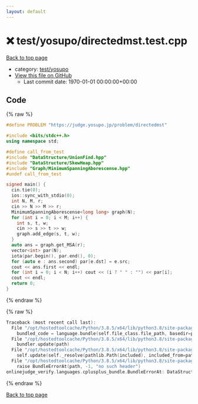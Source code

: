 ```yaml
---
layout: default
---
```


<!-- mathjax config similar to math.stackexchange -->
<script type="text/javascript" async
  src="https://cdnjs.cloudflare.com/ajax/libs/mathjax/2.7.5/MathJax.js?config=TeX-MML-AM_CHTML">
</script>
<script type="text/x-mathjax-config">
  MathJax.Hub.Config({
    TeX: { equationNumbers: { autoNumber: "AMS" }},
    tex2jax: {
      inlineMath: [ ['$','$'] ],
      processEscapes: true
    },
    "HTML-CSS": { matchFontHeight: false },
    displayAlign: "left",
    displayIndent: "2em"
  });
</script>

<script type="text/javascript" src="https://cdnjs.cloudflare.com/ajax/libs/jquery/3.4.1/jquery.min.js"></script>
<script src="https://cdn.jsdelivr.net/npm/jquery-balloon-js@1.1.2/jquery.balloon.min.js" integrity="sha256-ZEYs9VrgAeNuPvs15E39OsyOJaIkXEEt10fzxJ20+2I=" crossorigin="anonymous"></script>
<script type="text/javascript" src="../../../assets/js/copy-button.js"></script>
<link rel="stylesheet" href="../../../assets/css/copy-button.css" />


# :x: test/yosupo/directedmst.test.cpp

<a href="../../../index.html">Back to top page</a>

* category: <a href="../../../index.html#0b58406058f6619a0f31a172defc0230">test/yosupo</a>
* <a href="{{ site.github.repository_url }}/blob/master/test/yosupo/directedmst.test.cpp">View this file on GitHub</a>
    - Last commit date: 1970-01-01 00:00:00+00:00




## Code

<a id="unbundled"></a>
{% raw %}
```cpp
#define PROBLEM "https://judge.yosupo.jp/problem/directedmst"

#include <bits/stdc++.h>
using namespace std;

#define call_from_test
#include "DataStructure/UnionFind.hpp"
#include "DataStructure/SkewHeap.hpp"
#include "Graph/MinimumSpanningAborescense.hpp"
#undef call_from_test

signed main() {
  cin.tie(0);
  ios::sync_with_stdio(0);
  int N, M, r;
  cin >> N >> M >> r;
  MinimumSpanningAborescense<long long> graph(N);
  for (int i = 0; i < M; i++) {
    int s, t, w;
    cin >> s >> t >> w;
    graph.add_edge(s, t, w);
  }
  auto ans = graph.get_MSA(r);
  vector<int> par(N);
  iota(par.begin(), par.end(), 0);
  for (auto e : ans.second) par[e.dst] = e.src;
  cout << ans.first << endl;
  for (int i = 0; i < N; i++) cout << (i ? " " : "") << par[i];
  cout << endl;
  return 0;
}
```
{% endraw %}

<a id="bundled"></a>
{% raw %}
```cpp
Traceback (most recent call last):
  File "/opt/hostedtoolcache/Python/3.8.5/x64/lib/python3.8/site-packages/onlinejudge_verify/docs.py", line 349, in write_contents
    bundled_code = language.bundle(self.file_class.file_path, basedir=pathlib.Path.cwd())
  File "/opt/hostedtoolcache/Python/3.8.5/x64/lib/python3.8/site-packages/onlinejudge_verify/languages/cplusplus.py", line 185, in bundle
    bundler.update(path)
  File "/opt/hostedtoolcache/Python/3.8.5/x64/lib/python3.8/site-packages/onlinejudge_verify/languages/cplusplus_bundle.py", line 307, in update
    self.update(self._resolve(pathlib.Path(included), included_from=path))
  File "/opt/hostedtoolcache/Python/3.8.5/x64/lib/python3.8/site-packages/onlinejudge_verify/languages/cplusplus_bundle.py", line 187, in _resolve
    raise BundleErrorAt(path, -1, "no such header")
onlinejudge_verify.languages.cplusplus_bundle.BundleErrorAt: DataStructure/UnionFind.hpp: line -1: no such header

```
{% endraw %}

<a href="../../../index.html">Back to top page</a>

